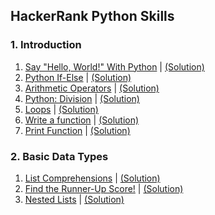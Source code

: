 HackerRank Python Skills
------------------------

### 1. Introduction

1.  [Say "Hello, World!" With Python](https://www.hackerrank.com/challenges/py-hello-world/problem) | [(Solution)](https://github.com/Pulkit008/HackerRank/blob/master/Python/1.%20Introduction/1.%20Say%20%22Hello%2C%20World!%22%20With%20Python.py)
2.  [Python If-Else](https://www.hackerrank.com/challenges/py-if-else/problem) | [(Solution)](https://github.com/Pulkit008/HackerRank/blob/master/Python/1.%20Introduction/2.%20Python%20If-Else.py)
3.  [Arithmetic Operators](https://www.hackerrank.com/challenges/python-arithmetic-operators/problem) | [(Solution)]()
4.  [Python: Division](https://www.hackerrank.com/challenges/python-division/problem) | [(Solution)]()
5.  [Loops](https://www.hackerrank.com/challenges/python-loops/problem) | [(Solution)]()
6.  [Write a function](https://www.hackerrank.com/challenges/write-a-function/problem) | [(Solution)]()
7.  [Print Function](https://www.hackerrank.com/challenges/python-print/problem) | [(Solution)]()

### 2. Basic Data Types

1.  [List Comprehensions](https://www.hackerrank.com/challenges/list-comprehensions/problem) | [(Solution)](https://github.com/Pulkit008/HackerRank/blob/master/Python/2.%20Basic%20Data%20Types/1.%20List%20Comprehensions.py)
2.  [Find the Runner-Up Score!](https://www.hackerrank.com/challenges/find-second-maximum-number-in-a-list/problem) | [(Solution)](https://github.com/Pulkit008/HackerRank/blob/master/Python/2.%20Basic%20Data%20Types/2.%20Find%20the%20Runner-Up%20Score.py)
3.  [Nested Lists](https://www.hackerrank.com/challenges/nested-list/problem) | [(Solution)](https://github.com/Pulkit008/HackerRank/blob/master/Python/2.%20Basic%20Data%20Types/3.%20Nested%20Lists.py)
